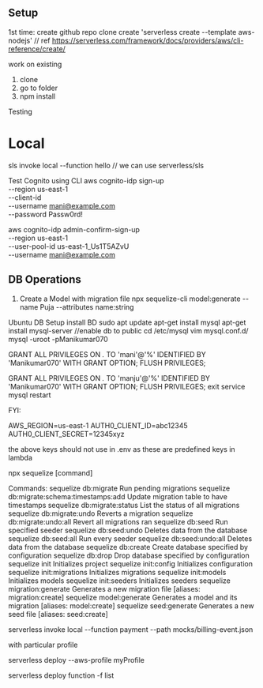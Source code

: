 ## Setup

1st time:
create github repo
clone
create 'serverless create --template aws-nodejs' // ref https://serverless.com/framework/docs/providers/aws/cli-reference/create/

work on existing
1. clone
2. go to folder
3. npm install




Testing
# Local
sls invoke local --function hello // we can use serverless/sls


Test Cognito using CLI
aws cognito-idp sign-up \
  --region us-east-1 \
  --client-id <clientid> \
  --username mani@example.com \
  --password Passw0rd!

  aws cognito-idp admin-confirm-sign-up \
  --region us-east-1 \
  --user-pool-id  us-east-1_Us1T5AZvU \
  --username mani@example.com



## DB Operations
 
1. Create a Model with migration file
npx sequelize-cli model:generate --name Puja --attributes name:string


Ubuntu DB Setup
install BD
sudo apt update 
apt-get install mysql
apt-get install mysql-server
//enable db to public
cd /etc/mysql
vim mysql.conf.d/
mysql -uroot -pManikumar070

GRANT ALL PRIVILEGES ON *.* TO 'mani'@'%' IDENTIFIED BY 'Manikumar070' WITH GRANT OPTION;
FLUSH PRIVILEGES;

GRANT ALL PRIVILEGES ON *.* TO 'manju'@'%' IDENTIFIED BY 'Manikumar070' WITH GRANT OPTION;
FLUSH PRIVILEGES;
exit
service mysql restart


FYI:

AWS_REGION=us-east-1
AUTH0_CLIENT_ID=abc12345
AUTH0_CLIENT_SECRET=12345xyz

the above keys should not use in .env as these are predefined keys in lambda


npx sequelize [command]

Commands:
  sequelize db:migrate                        Run pending migrations
  sequelize db:migrate:schema:timestamps:add  Update migration table to have timestamps
  sequelize db:migrate:status                 List the status of all migrations
  sequelize db:migrate:undo                   Reverts a migration
  sequelize db:migrate:undo:all               Revert all migrations ran
  sequelize db:seed                           Run specified seeder
  sequelize db:seed:undo                      Deletes data from the database
  sequelize db:seed:all                       Run every seeder
  sequelize db:seed:undo:all                  Deletes data from the database
  sequelize db:create                         Create database specified by configuration
  sequelize db:drop                           Drop database specified by configuration
  sequelize init                              Initializes project
  sequelize init:config                       Initializes configuration
  sequelize init:migrations                   Initializes migrations
  sequelize init:models                       Initializes models
  sequelize init:seeders                      Initializes seeders
  sequelize migration:generate                Generates a new migration file       [aliases: migration:create]
  sequelize model:generate                    Generates a model and its migration  [aliases: model:create]
  sequelize seed:generate                     Generates a new seed file            [aliases: seed:create]


serverless invoke local --function payment --path mocks/billing-event.json

with particular profile

serverless deploy --aws-profile myProfile

serverless deploy function -f list




